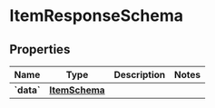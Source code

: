 
# ItemResponseSchema

## Properties
Name | Type | Description | Notes
------------ | ------------- | ------------- | -------------
**&#x60;data&#x60;** | [**ItemSchema**](ItemSchema.md) |  | 



